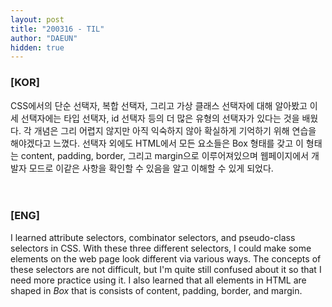 ```yaml
---
layout: post
title: "200316 - TIL"
author: "DAEUN"
hidden: true
---
```


### [KOR]
CSS에서의 단순 선택자, 복합 선택자, 그리고 가상 클래스 선택자에 대해 알아봤고 이 세 선택자에는 타입 선택자, id 선택자 등의 더 많은 유형의 선택자가 있다는 것을 배웠다. 각 개념은 그리 어렵지 않지만 아직 익숙하지 않아 확실하게 기억하기 위해 연습을 해야겠다고 느꼈다. 선택자 외에도 HTML에서 모든 요소들은 Box 형태를 갖고 이 형태는 content, padding, border, 그리고 margin으로 이루어져있으며 웹페이지에서 개발자 모드로 이같은 사항을 확인할 수 있음을 알고 이해할 수 있게 되었다.
<br><br><br>
### [ENG]
I learned attribute selectors, combinator selectors, and pseudo-class selectors in CSS. With these three different selectors, I could make some elements on the web page look different via various ways. The concepts of these selectors are not difficult, but I'm quite still confused about it so that I need more practice using it. I also learned that all elements in HTML are shaped in _Box_ that is consists of content, padding, border, and margin.